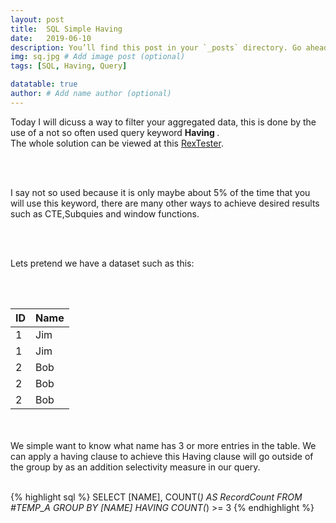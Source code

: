 ```yaml
---
layout: post
title:  SQL Simple Having
date:   2019-06-10 
description: You’ll find this post in your `_posts` directory. Go ahead and edit it and re-build the site to see your changes. # Add post description (optional)
img: sq.jpg # Add image post (optional)
tags: [SQL, Having, Query]

datatable: true
author: # Add name author (optional)
---
```


Today I will dicuss a way to filter your aggregated data, this is done by the use of a not so often used query keyword <strong> Having </strong>.
<br >
The whole solution can be viewed at this <a href="https://rextester.com/MIWL74883" target="_blank"> RexTester</a>.

<br>
<br>

I say not so used because it is only maybe about 5% of the time that you will use this keyword, 
there are many other ways to achieve desired results such as CTE,Subquies and window functions.

<br>
<br>

Lets pretend we have a dataset such as this:

<br>
<br>

  <div class="container-fluid">
    <table class="datatable table table-hover table-bordered">
      <thead>
        <tr>
          <th>ID</th>
          <th>Name</th>
        </tr>
      </thead>
      <tfoot>
      </tfoot>
      <tbody>
        <tr>
          <td>1</td>
          <td>Jim</td>
        </tr>
		<tr>
          <td>1</td>
          <td>Jim</td>
        </tr>
        <tr>
          <td>2</td>
          <td>Bob</td>
        </tr>
        <tr>
          <td>2</td>
          <td>Bob</td>
        </tr>
		<tr>
          <td>2</td>
          <td>Bob</td>
        </tr>
      </tbody>
    </table>
  </div>
  
<br>
<br>
  We simple want to know what name has 3 or more entries in the table.
  We can apply a having clause to achieve this Having clause will go outside of the group by as an addition selectivity measure  in our query.
  
  <br>
<br>

{% highlight sql %}
  SELECT [NAME], COUNT(*) AS RecordCount FROM #TEMP_A GROUP BY [NAME] HAVING COUNT(*) >= 3
{% endhighlight %}  



  
  
  
  
  
